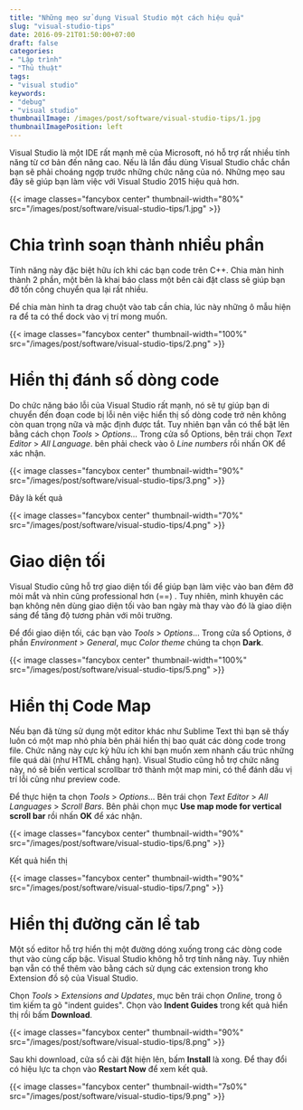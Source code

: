 ```yaml
---
title: "Những mẹo sử dụng Visual Studio một cách hiệu quả"
slug: "visual-studio-tips"
date: 2016-09-21T01:50:00+07:00
draft: false
categories:
- "Lập trình"
- "Thủ thuật"
tags:
- "visual studio"
keywords:
- "debug"
- "visual studio"
thumbnailImage: /images/post/software/visual-studio-tips/1.jpg
thumbnailImagePosition: left
---
```


Visual Studio là một IDE rất mạnh mẽ của Microsoft, nó hỗ trợ rất nhiều tính năng từ cơ bản đến nâng cao. Nếu là lần đầu dùng Visual Studio chắc chắn bạn sẽ phải choáng ngợp trước những chức năng của nó. Những mẹo sau đây sẽ giúp bạn làm việc với Visual Studio 2015 hiệu quả hơn.

<!--more-->

{{< image classes="fancybox center" thumbnail-width="80%" src="/images/post/software/visual-studio-tips/1.jpg" >}}

# Chia trình soạn thành nhiều phần

Tính năng này đặc biệt hữu ích khi các bạn code trên C++. Chia màn hình thành 2 phần, một bên là khai báo class một bên cài đặt class sẽ giúp bạn đỡ tốn công chuyển qua lại rất nhiều.

Để chia màn hình ta drag chuột vào tab cần chia, lúc này những ô mẫu hiện ra để ta có thể dock vào vị trí mong muốn.

{{< image classes="fancybox center" thumbnail-width="100%" src="/images/post/software/visual-studio-tips/2.png" >}}

# Hiển thị đánh số dòng code

Do chức năng báo lỗi của Visual Studio rất mạnh, nó sẽ tự giúp bạn di chuyển đến đoạn code bị lỗi nên việc hiển thị số dòng code trở nên không còn quan trọng nữa và mặc định được tắt. Tuy nhiên bạn vẫn có thể bật lên bằng cách chọn *Tools* > *Options...* Trong cửa sổ Options, bên trái chọn *Text Editor* > *All Language*. bên phải check vào ô *Line numbers* rồi nhấn OK để xác nhận.

{{< image classes="fancybox center" thumbnail-width="90%" src="/images/post/software/visual-studio-tips/3.png" >}}

Đây là kết quả

{{< image classes="fancybox center" thumbnail-width="70%" src="/images/post/software/visual-studio-tips/4.png" >}}

# Giao diện tối

Visual Studio cũng hỗ trợ giao diện tối để giúp bạn làm việc vào ban đêm đỡ mỏi mắt và nhìn cũng professional hơn (==) . Tuy nhiên, mình khuyên các bạn không nên dùng giao diện tối vào ban ngày mà thay vào đó là giao diện sáng để tăng độ tương phản với môi trường.

Để đổi giao diện tối, các bạn vào *Tools* > *Options*... Trong cửa sổ Options, ở phần *Environment* > *General*, mục *Color theme* chúng ta chọn **Dark**.

{{< image classes="fancybox center" thumbnail-width="100%" src="/images/post/software/visual-studio-tips/5.png" >}}

# Hiển thị Code Map

Nếu bạn đã từng sử dụng một editor khác như Sublime Text thì bạn sẽ thấy luôn có một map nhỏ phía bên phải hiển thị bao quát các dòng code trong file. Chức năng này cực kỳ hữu ích khi bạn muốn xem nhanh cấu trúc những file quá dài (như HTML chẳng hạn). Visual Studio cũng hỗ trợ chức năng này, nó sẽ biến vertical scrollbar trở thành một map mini, có thể đánh dấu vị trí lỗi cũng như preview code.

Để thực hiện ta chọn *Tools* > *Options*... Bên trái chọn *Text Editor* > *All Languages* > *Scroll Bars*. Bên phải chọn mục **Use map mode for vertical scroll bar** rồi nhấn **OK** để xác nhận.

{{< image classes="fancybox center" thumbnail-width="90%" src="/images/post/software/visual-studio-tips/6.png" >}}

Kết quả hiển thị

{{< image classes="fancybox center" thumbnail-width="90%" src="/images/post/software/visual-studio-tips/7.png" >}}

# Hiển thị đường căn lề tab

Một số editor hỗ trợ hiển thị một đường dóng xuống trong các dòng code thụt vào cùng cấp bậc. Visual Studio không hỗ trợ tính năng này. Tuy nhiên bạn vẫn có thể thêm vào bằng cách sử dụng các extension trong kho Extension đồ sộ của Visual Studio.

Chọn *Tools* > *Extensions and Updates*, mục bên trái chọn *Online*, trong ô tìm kiếm ta gõ "indent guides".  Chọn vào **Indent Guides** trong kết quả hiển thị rồi bấm **Download**.

{{< image classes="fancybox center" thumbnail-width="90%" src="/images/post/software/visual-studio-tips/8.png" >}}

Sau khi download, cửa sổ cài đặt hiện lên, bấm **Install** là xong. Để thay đổi có hiệu lực ta chọn vào **Restart Now** để xem kết quả.

{{< image classes="fancybox center" thumbnail-width="7s0%" src="/images/post/software/visual-studio-tips/9.png" >}}